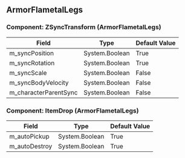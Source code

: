 ## ArmorFlametalLegs

### Component: ZSyncTransform (ArmorFlametalLegs)

|Field|Type|Default Value|
|---|---|---|
|m_syncPosition|System.Boolean|True|
|m_syncRotation|System.Boolean|True|
|m_syncScale|System.Boolean|False|
|m_syncBodyVelocity|System.Boolean|False|
|m_characterParentSync|System.Boolean|False|

### Component: ItemDrop (ArmorFlametalLegs)

|Field|Type|Default Value|
|---|---|---|
|m_autoPickup|System.Boolean|True|
|m_autoDestroy|System.Boolean|True|

